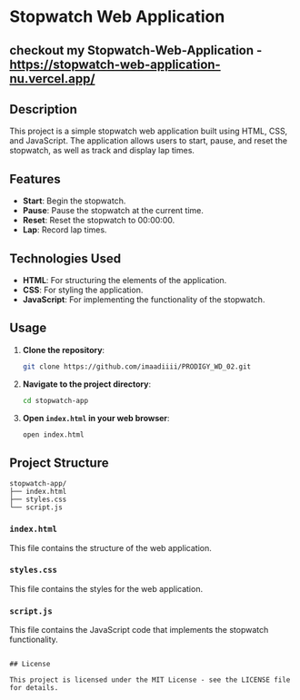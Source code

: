 # Stopwatch Web Application

## checkout my Stopwatch-Web-Application - https://stopwatch-web-application-nu.vercel.app/
## Description

This project is a simple stopwatch web application built using HTML, CSS, and JavaScript. The application allows users to start, pause, and reset the stopwatch, as well as track and display lap times.

## Features

- **Start**: Begin the stopwatch.
- **Pause**: Pause the stopwatch at the current time.
- **Reset**: Reset the stopwatch to 00:00:00.
- **Lap**: Record lap times.

## Technologies Used

- **HTML**: For structuring the elements of the application.
- **CSS**: For styling the application.
- **JavaScript**: For implementing the functionality of the stopwatch.

## Usage

1. **Clone the repository**:
    ```sh
    git clone https://github.com/imaadiiii/PRODIGY_WD_02.git
    ```
2. **Navigate to the project directory**:
    ```sh
    cd stopwatch-app
    ```
3. **Open `index.html` in your web browser**:
    ```sh
    open index.html
    ```

## Project Structure

```
stopwatch-app/
├── index.html
├── styles.css
└── script.js
```

### `index.html`

This file contains the structure of the web application.

### `styles.css`

This file contains the styles for the web application.

### `script.js`

This file contains the JavaScript code that implements the stopwatch functionality.

```

## License

This project is licensed under the MIT License - see the LICENSE file for details.
